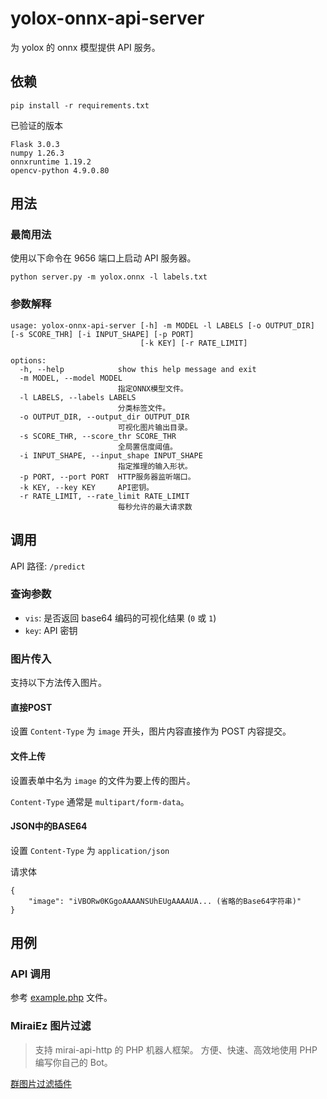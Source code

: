 # yolox-onnx-api-server

为 yolox 的 onnx 模型提供 API 服务。

## 依赖

```
pip install -r requirements.txt
```

已验证的版本
```
Flask 3.0.3
numpy 1.26.3
onnxruntime 1.19.2
opencv-python 4.9.0.80
```

## 用法

### 最简用法

使用以下命令在 9656 端口上启动 API 服务器。

```
python server.py -m yolox.onnx -l labels.txt
```

### 参数解释

```
usage: yolox-onnx-api-server [-h] -m MODEL -l LABELS [-o OUTPUT_DIR] [-s SCORE_THR] [-i INPUT_SHAPE] [-p PORT]
                             [-k KEY] [-r RATE_LIMIT]

options:
  -h, --help            show this help message and exit
  -m MODEL, --model MODEL
                        指定ONNX模型文件。
  -l LABELS, --labels LABELS
                        分类标签文件。
  -o OUTPUT_DIR, --output_dir OUTPUT_DIR
                        可视化图片输出目录。
  -s SCORE_THR, --score_thr SCORE_THR
                        全局置信度阈值。
  -i INPUT_SHAPE, --input_shape INPUT_SHAPE
                        指定推理的输入形状。
  -p PORT, --port PORT  HTTP服务器监听端口。
  -k KEY, --key KEY     API密钥。
  -r RATE_LIMIT, --rate_limit RATE_LIMIT
                        每秒允许的最大请求数
```

## 调用

API 路径: `/predict`

### 查询参数

 - `vis`: 是否返回 base64 编码的可视化结果 (`0` 或 `1`)
 - `key`: API 密钥

### 图片传入

支持以下方法传入图片。

#### 直接POST

设置 `Content-Type` 为 `image` 开头，图片内容直接作为 POST 内容提交。

#### 文件上传

设置表单中名为 `image` 的文件为要上传的图片。

`Content-Type` 通常是 `multipart/form-data`。

#### JSON中的BASE64

设置 `Content-Type` 为 `application/json`

请求体
```
{
    "image": "iVBORw0KGgoAAAANSUhEUgAAAAUA... (省略的Base64字符串)"
}
```

## 用例

### API 调用

参考 [example.php](./example.php) 文件。

### MiraiEz 图片过滤

> 支持 mirai-api-http 的 PHP 机器人框架。
> 方便、快速、高效地使用 PHP 编写你自己的 Bot。

[群图片过滤插件](https://github.com/nkxingxh/miraiez-plugins/blob/main/top.nkxingxh.miraiez.yolox.ImageFilter.php)
